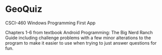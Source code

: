 # GeoQuiz
CSCI-460 Windows Programming
First App

Chapters 1-6 from textbook Android Programming: The Big Nerd Ranch Guide including challenge problems with a few minor alterations to the program to make it easier to use when trying to just answer questions for fun.

